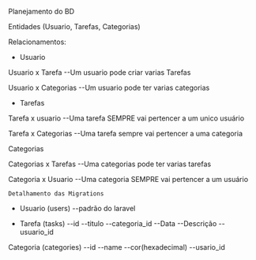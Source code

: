 Planejamento do BD

Entidades (Usuario, Tarefas, Categorias)

Relacionamentos:

- Usuario 

Usuario x Tarefa 
    --Um usuario pode criar varias Tarefas

Usuario x Categorias
    --Um usuario pode ter varias categorias

- Tarefas 

Tarefa x usuario
    --Uma tarefa SEMPRE vai pertencer a um unico usuário

Tarefa x Categorias
    --Uma tarefa sempre vai pertencer a uma categoria


Categorias

Categorias x Tarefas
    --Uma categorias pode ter varias tarefas

Categoria x Usuario
    --Uma categoria SEMPRE vai pertencer a um usuário

    Detalhamento das Migrations

- Usuario (users)
    --padrão do laravel

- Tarefa (tasks)
    --id
    --titulo
    --categoria_id
    --Data
    --Descrição
    --usuario_id

Categoria (categories)
    --id
    --name
    --cor(hexadecimal)
    --usario_id
